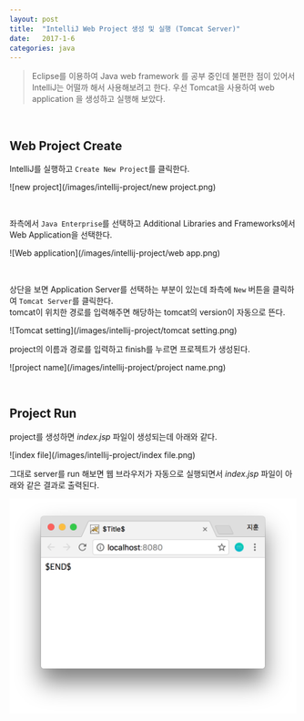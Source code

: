 ```yaml
---
layout: post
title:  "IntelliJ Web Project 생성 및 실행 (Tomcat Server)"
date:   2017-1-6
categories: java
---
```


> Eclipse를 이용하여 Java web framework 를 공부 중인데 불편한 점이 있어서 IntelliJ는 어떨까 해서 사용해보려고 한다. 우선 Tomcat을 사용하여 web application 을 생성하고 실행해 보았다.  

<br/>  

## Web Project Create  

IntelliJ를 실행하고 `Create New Project`를 클릭한다.  

![new project](/images/intellij-project/new project.png)  

<br/>  

좌측에서 `Java Enterprise`를 선택하고 Additional Libraries and Frameworks에서 Web Application을 선택한다.

![Web application](/images/intellij-project/web app.png)  

<br/>  

상단을 보면 Application Server를 선택하는 부분이 있는데 좌측에 `New` 버튼을 클릭하여 `Tomcat Server`를 클릭한다.  
tomcat이 위치한 경로를 입력해주면 해당하는 tomcat의 version이 자동으로 뜬다.  

![Tomcat setting](/images/intellij-project/tomcat setting.png)  

project의 이름과 경로를 입력하고 finish를 누르면 프로젝트가 생성된다.  

![project name](/images/intellij-project/project name.png)  

<br/>  

## Project Run  

project를 생성하면 _index.jsp_ 파일이 생성되는데 아래와 같다.  

![index file](/images/intellij-project/index file.png)   

그대로 server를 run 해보면 웹 브라우저가 자동으로 실행되면서 _index.jsp_ 파일이 아래와 같은 결과로 출력된다.     

![Result](/images/intellij-project/result.png)   
